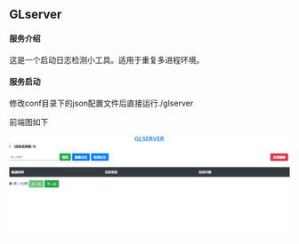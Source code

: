 ## GLserver

#### 服务介绍

这是一个启动日志检测小工具。适用于重复多进程环境。

#### 服务启动

修改conf目录下的json配置文件后直接运行./glserver

前端图如下

![](pic/logsys.png)